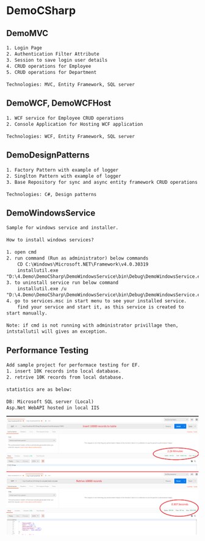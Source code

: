 # DemoCSharp

## DemoMVC
`````
1. Login Page
2. Authentication Filter Attribute
3. Session to save login user details
4. CRUD operations for Employee
5. CRUD operations for Department

Technologies: MVC, Entity Framework, SQL server
`````

## DemoWCF, DemoWCFHost
`````
1. WCF service for Employee CRUD operations
2. Console Application for Hosting WCF application

Technologies: WCF, Entity Framework, SQL server
`````

## DemoDesignPatterns
`````
1. Factory Pattern with example of logger
2. Singlton Pattern with example of logger
3. Base Repository for sync and async entity framework CRUD operations

Technologies: C#, Design patterns
`````


## DemoWindowsService
`````
Sample for windows service and installer.

How to install windows services?

1. open cmd
2. run command (Run as administrator) below commands
    CD C:\Windows\Microsoft.NET\Framework\v4.0.30319
    installutil.exe "D:\4.Demo\DemoCSharp\DemoWindowsService\bin\Debug\DemoWindowsService.exe"
3. to uninstall service run below command
    installutil.exe /u "D:\4.Demo\DemoCSharp\DemoWindowsService\bin\Debug\DemoWindowsService.exe"
4. go to services.msc in start menu to see your installed service.
    find your service and start it, as this service is created to start manually.
    
Note: if cmd is not running with administrator privillage then, intstallutil will gives an exception.
`````

## Performance Testing
`````
Add sample project for performace testing for EF.
1. insert 10K records into local database.
2. retrive 10K records from local database.

statistics are as below:

DB: Microsoft SQL server (Local)
Asp.Net WebAPI hosted in local IIS

`````
![Image of PerformanceEF](https://github.com/NilavPatel/DemoCSharp/blob/master/PerformaceTestEF/Images/performanceEF.png)

